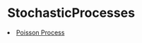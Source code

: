 # StochasticProcesses

<li class="masthead__menu-item">
          <a href= "https://nbviewer.org/github/JulioCesarMS/StochasticProcesses/blob/main/PoissonProcess/2.-%20ProcesoPoisson_Definici%C3%B3n1_Autocovarianza.ipynb">Poisson Process</a>
</li>
